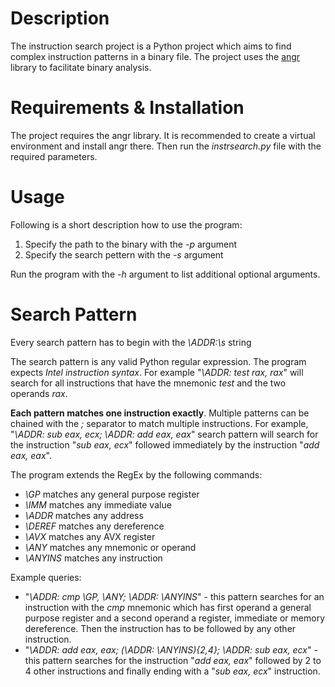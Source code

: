 # Description
The instruction search project is a Python project which aims to find complex instruction patterns in a binary file. The
project uses the [angr](https://github.com/angr/angr) library to facilitate binary analysis.

# Requirements & Installation
The project requires the angr library. It is recommended to create a virtual environment and install angr there. Then
run the _instrsearch.py_ file with the required parameters.

# Usage
Following is a short description how to use the program:

1. Specify the path to the binary with the _-p_ argument
2. Specify the search pettern with the _-s_ argument

Run the program with the _-h_ argument to list additional optional arguments.

# Search Pattern
Every search pattern has to begin with the _\ADDR:\s_ string

The search pattern is any valid Python regular expression. The program expects _Intel instruction syntax_. For example
"_\ADDR: test rax, rax_" will search for all instructions that have the mnemonic _test_ and the two operands _rax_.

**Each pattern matches one instruction exactly**. Multiple patterns can be chained with the *;* separator to match
multiple instructions. For example, "_\ADDR: sub eax, ecx; \ADDR: add eax, eax_" search pattern will search for the
instruction "_sub eax, ecx_" followed immediately by the instruction "_add eax, eax_".

The program extends the RegEx by the following commands:

- _\GP_ matches any general purpose register
- _\IMM_ matches any immediate value
- _\ADDR_ matches any address
- _\DEREF_ matches any dereference
- _\AVX_ matches any AVX register
- _\ANY_ matches any mnemonic or operand
- _\ANYINS_ matches any instruction

Example queries:

- "_\ADDR: cmp \GP, \ANY; \ADDR: \ANYINS_" - this pattern searches for an instruction with the _cmp_ mnemonic which has
  first operand a general purpose register and a second operand a register, immediate or memory dereference. Then the
  instruction has to be followed by any other instruction.
- "_\ADDR: add eax, eax; (\ADDR: \ANYINS){2,4}; \ADDR: sub eax, ecx_" - this pattern searches for the instruction "_add
  eax, eax_" followed by 2 to 4 other instructions and finally ending with a "_sub eax, ecx_" instruction.